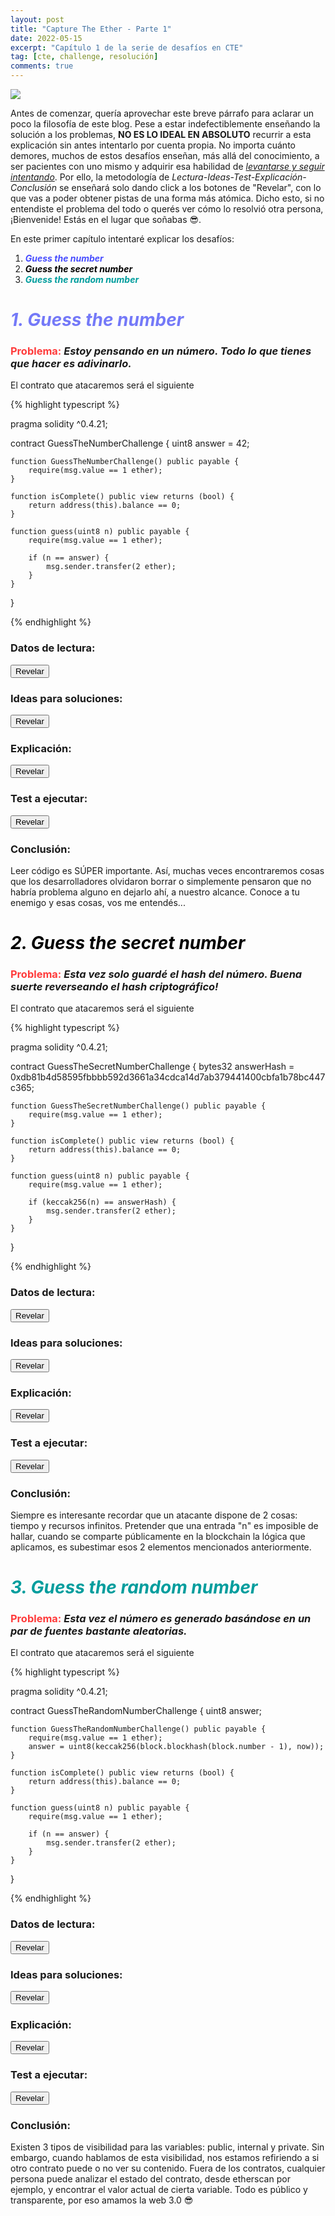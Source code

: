 ```yaml
---
layout: post
title: "Capture The Ether - Parte 1"
date: 2022-05-15
excerpt: "Capítulo 1 de la serie de desafíos en CTE"
tag: [cte, challenge, resolución]
comments: true
---
```


<img src="/imagenes/02-Titulo.png">

Antes de comenzar, quería aprovechar este breve párrafo para aclarar un poco la filosofía de este blog. Pese a estar indefectiblemente enseñando la solución a los problemas, **NO ES LO IDEAL EN ABSOLUTO** recurrir a esta explicación sin antes intentarlo por cuenta propia. No importa cuánto demores, muchos de estos desafíos enseñan, más allá del conocimiento, a ser pacientes con uno mismo y adquirir esa habilidad de <a href="https://www.youtube.com/watch?v=C0JbAJmf9eI&t=9s">*levantarse y seguir intentando*</a>. Por ello, la metodología de *Lectura-Ideas-Test-Explicación-Conclusión* se enseñará solo dando click a los botones de "Revelar", con lo que vas a poder obtener pistas de una forma más atómica. Dicho esto, si no entendiste el problema del todo o querés ver cómo lo resolvió otra persona, ¡Bienvenide! Estás en el lugar que soñabas 😎.

En este primer capítulo intentaré explicar los desafíos:

1. ***<span style="color:#0008ffb8">Guess the number</span>***
2. ***<span style="color:black">Guess the secret number</span>***
3. ***<span style="color:#009d9d">Guess the random number</span>***

# ***<span style="color:#3f45f5b8">1. Guess the number</span>***
### <span style="color:#ff0000c4">Problema:</span> *Estoy pensando en un número. Todo lo que tienes que hacer es adivinarlo.*

El contrato que atacaremos será el siguiente

{% highlight typescript %}

pragma solidity ^0.4.21;

contract GuessTheNumberChallenge {
    uint8 answer = 42;

    function GuessTheNumberChallenge() public payable {
        require(msg.value == 1 ether);
    }

    function isComplete() public view returns (bool) {
        return address(this).balance == 0;
    }

    function guess(uint8 n) public payable {
        require(msg.value == 1 ether);

        if (n == answer) {
            msg.sender.transfer(2 ether);
        }
    }
}

{% endhighlight %}

### Datos de lectura:
<button class="btn btn-info" id="botonRevelarLectura1" onclick="revelarSeccion(document.getElementById('lectura1'), 'botonRevelarLectura1')">Revelar</button>
<div id="lectura1" style="display:none"><ul><li>El número 42 aparece a simple vista.</li><li>La función <i><b>guess</b></i> compara un número que le pasemos con el que posea la variable <i><b>answer</b></i>.</li></ul></div>

### Ideas para soluciones:

<button class="btn btn-success" id="botonRevelarIdeasSoluciones1" onclick="revelarSeccion(document.getElementById('ideasSoluciones1'), 'botonRevelarIdeasSoluciones1')">Revelar</button>
<div id="ideasSoluciones1" style="display:none"><ul><li>Llamar a la función <i><b>guess</b></i> con el valor 42, el cual es el almacenado en la variable <i><b>answer</b></i>.</li></ul></div>

### Explicación:
<button class="btn btn-warning" id="botonRevelarExplicacion1" onclick="revelarSeccion(document.getElementById('explicacion1'), 'botonRevelarExplicacion1')">Revelar</button>
<div id="explicacion1" style="display: none">El número que debemos adivinar está practicamente frente a nuestras narices. No deberían subestimarnos tanto, ¿No creés?</div>

### Test a ejecutar:
<button class="btn btn-danger" id="botonRevelarTest1" onclick="revelarSeccion(document.getElementById('testAEjecutar1'), 'botonRevelarTest1')">Revelar</button>
<div id="testAEjecutar1" style="display:none">
{% highlight typescript %}

import { expect } from "chai";
import { ethers } from "hardhat";
import { Contract, Signer } from "ethers";

let lotteryContract: Contract;

beforeEach(async () => {
  const lotteryFactory = await ethers.getContractFactory(
    "GuessTheNumberChallenge"
  );
  lotteryContract = lotteryFactory.attach(
    "DIRECCION_DEL_CHALLENGE"
  );
});

describe("Guess The Number", async () => {
  it("Resuelve el Lottery challenge - Guess The Number", async () => {
    const tx = await lotteryContract.guess(42, {
      value: ethers.utils.parseEther("1"),
      gasLimit: 1e5,
    });
    const txHash = await tx.hash;
    console.log(`El Hash de la transaccion es ${txHash}`);

    expect(txHash).not.to.be.undefined;
  });
});

{% endhighlight %}
</div>

### Conclusión:
Leer código es SÚPER importante. Así, muchas veces encontraremos cosas que los desarrolladores olvidaron borrar o simplemente pensaron que no habría problema alguno en dejarlo ahí, a nuestro alcance. Conoce a tu enemigo y esas cosas, vos me entendés...

# *<span style="color:black">2. Guess the secret number</span>*
### <span style="color:#ff0000c4">Problema:</span> *Esta vez solo guardé el hash del número. Buena suerte reverseando el hash criptográfico!*

El contrato que atacaremos será el siguiente

{% highlight typescript %}

pragma solidity ^0.4.21;

contract GuessTheSecretNumberChallenge {
    bytes32 answerHash = 0xdb81b4d58595fbbbb592d3661a34cdca14d7ab379441400cbfa1b78bc447c365;

    function GuessTheSecretNumberChallenge() public payable {
        require(msg.value == 1 ether);
    }
    
    function isComplete() public view returns (bool) {
        return address(this).balance == 0;
    }

    function guess(uint8 n) public payable {
        require(msg.value == 1 ether);

        if (keccak256(n) == answerHash) {
            msg.sender.transfer(2 ether);
        }
    }
}

{% endhighlight %}

### Datos de lectura:
<button class="btn btn-info" id="botonRevelarLectura2" onclick="revelarSeccion(document.getElementById('lectura2'), 'botonRevelarLectura2')">Revelar</button>
<div id="lectura2" style="display:none">
  <ul>
    <li style="white-space:nowrap;">
      El hash criptográfico (answerHash) es <b>0xdb81b4d58595fbbbb592d3661a34cdca14d7ab379441400cbfa1b78bc447c365</b>.
    </li>
    <li>
      La función <i><b>guess</b></i> en esta ocasión compara el <i><b>keccak256</b></i> (vaya uno a saber qué es eso) de un número que le pasemos, con el <i><b>answerHash</b></i>.
    </li>
  </ul>
</div>

### Ideas para soluciones:

<button class="btn btn-success" id="botonRevelarIdeasSoluciones2" onclick="revelarSeccion(document.getElementById('ideasSoluciones2'), 'botonRevelarIdeasSoluciones2')">Revelar</button>
<div id="ideasSoluciones2" style="display:none">
  <ul>
    <li>
      Averiguar qué es <i><b>keccak256</b></i>.
    </li>
    <li>
      Encontrar un "n" que pasado por parámetro a ese <i><b>keccak256</b></i> raro, logre generar algo igual al <i><b>answerHash</b></i>.
    </li>
  </ul>
</div>

### Explicación:
<button class="btn btn-warning" id="botonRevelarExplicacion2" onclick="revelarSeccion(document.getElementById('explicacion2'), 'botonRevelarExplicacion2')">Revelar</button>
<div id="explicacion2" style="display: none">
  <h4><i><u>Keccak256</u></i></h4>
  <i><b>Keccak256</b></i> es una función hash. Las funciones hash, son funciones que toman una entrada, y generan un resultado de tal forma que la probabilidad de poder crear ese mismo resultado con otra entrada distinta, sea muy (muy, muy, muy, extremadamente muy) baja. En caso que ésta función hash pueda predefinir su conjunto de entrada, la misma es llamada "función hash perfecta", o lo que matemáticamente se le conoce como <i><b>función inyectiva</b></i> (al valor 1 solo le pertenece el valor D, tal y como muestra la imagen).
  <br>

  <img src="/imagenes/02-1.png">

  Con esto nos va a alcanzar. Quedan muchas interrogantes sobre esta función (obviamente, no esperabas que semejante belleza terminara de entenderse en 5 renglones, ¿O sí?), pero las veremos más a futuro. De momento, estamos sobrados.

  <h4><i><u>Encontrar "n"</u></i></h4>
  Sabemos que es un número por el tipo de dato que debe recibir "guess" (uint8), un número entero positivo que se pueda formar con 8 bits.
</div>

### Test a ejecutar:
<button class="btn btn-danger" id="botonRevelarTest2" onclick="revelarSeccion(document.getElementById('testAEjecutar2'), 'botonRevelarTest2')">Revelar</button>
<div id="testAEjecutar2" style="display:none">
{% highlight typescript %}

import { expect } from "chai";
import { ethers } from "hardhat";
import { Contract } from "ethers";
import internal from "stream";

let guessTheSecretNumberContract: Contract;
let secretNumber;
let coincidencia: boolean;
let answerHash = "0xdb81b4d58595fbbbb592d3661a34cdca14d7ab379441400cbfa1b78bc447c365";

function averiguarValorPorKeccak() {
  for (let numero = 0; !coincidencia; numero++) {
    let numeroKeccakeado = ethers.utils.keccak256([numero]);
    if (numeroKeccakeado == answerHash) {
      coincidencia = true;
      console.log(`MATCH!! [✔] ---------------------> Numero: ${numero}`);
      return numero;
    } else {
      console.log(`Intento fallido [X] ---------------------> Numero: ${numero}`);
    }
  }
}

beforeEach(async () => {
  coincidencia = false;
  const guessTheSecretNumberFactory = await ethers.getContractFactory(
    "GuessTheSecretNumberChallenge"
  );
  guessTheSecretNumberContract = guessTheSecretNumberFactory.attach(
    "DIRECCION_DEL_CHALLENGE"
  );
});

describe("Guess The Secret Number", async () => {
  it("Resuelve el Lottery challenge - Guess The Secret Number", async () => {
    secretNumber = averiguarValorPorKeccak();
    console.log(`El numero encontrado por la función es: ${secretNumber}`);
    const tx = await guessTheSecretNumberContract.guess(secretNumber, {
      value: ethers.utils.parseEther("1"),
      gasLimit: 1e5,
    });
    expect(tx.hash).not.to.be.undefined;
  });
});

{% endhighlight %}
</div>

### Conclusión:
Siempre es interesante recordar que un atacante dispone de 2 cosas: tiempo y recursos infinitos. Pretender que una entrada "n" es imposible de hallar, cuando se comparte públicamente en la blockchain la lógica que aplicamos, es subestimar esos 2 elementos mencionados anteriormente.

# *<span style="color:#009d9d">3. Guess the random number</span>*
### <span style="color:#ff0000c4">Problema:</span> *Esta vez el número es generado basándose en un par de fuentes bastante aleatorias.*

El contrato que atacaremos será el siguiente

{% highlight typescript %}

pragma solidity ^0.4.21;

contract GuessTheRandomNumberChallenge {
    uint8 answer;

    function GuessTheRandomNumberChallenge() public payable {
        require(msg.value == 1 ether);
        answer = uint8(keccak256(block.blockhash(block.number - 1), now));
    }

    function isComplete() public view returns (bool) {
        return address(this).balance == 0;
    }

    function guess(uint8 n) public payable {
        require(msg.value == 1 ether);

        if (n == answer) {
            msg.sender.transfer(2 ether);
        }
    }
}

{% endhighlight %}

### Datos de lectura:
<button class="btn btn-info" id="botonRevelarLectura3" onclick="revelarSeccion(document.getElementById('lectura3'), 'botonRevelarLectura3')">Revelar</button>
<div id="lectura3" style="display:none">
  <ul>
    <li style="white-space:nowrap;">
      La variable <i>answer</i> puede valer entre 0 y 255.
    </li>
    <li>
      Se utiliza nuevamente la función keccak.
    </li>
  </ul>
</div>

### Ideas para soluciones:

<button class="btn btn-success" id="botonRevelarIdeasSoluciones3" onclick="revelarSeccion(document.getElementById('ideasSoluciones3'), 'botonRevelarIdeasSoluciones3')">Revelar</button>
<div id="ideasSoluciones3" style="display:none">
  <ul>
    <li>
      Si solo existen 256 valores posibles para la variable <i>answer</i>, ¿Podríamos probar una por una?.
    </li>
    <li>
      Si todo código y estado de un contrato es público en la blockchain, debe existir alguna forma de verlo, ¿No?.
    </li>
  </ul>
</div>

### Explicación:
<button class="btn btn-warning" id="botonRevelarExplicacion3" onclick="revelarSeccion(document.getElementById('explicacion3'), 'botonRevelarExplicacion3')">Revelar</button>
<div id="explicacion3" style="display: none">
  <h4><i><u>Intentos uno por uno de los 256 valores</u></i></h4>
  Si revisamos la función <i><b>guess</b></i> veremos que inicialmente se necesita 1 ether para invocarla, lo cual resulta un inconveniente (en el peor de los casos gastaremos 256 ether). Además, pueden existir herramientas de monitoreo que detecten nuestros numerosos intentos.
  <br>

  <h4><i><u>Buscar valor público de <i>answer</i></u></i></h4>

  Toda la información en la blockchain, aún las variables privadas de un Smart Contract, son públicas. Tal vez no son posibles de leer desde un contrato, pero con librerías como ethers js o Web3 sí es posible, tal y como se demuestra en este ejercicio. Lo importante a entender acá es que el llamado <b>storage</b>, lugar donde se almacena el estado del contrato, es público y podemos acceder a él tanto mediante código, como a través de un exploradores de bloques como etherscan.
</div>

### Test a ejecutar:
<button class="btn btn-danger" id="botonRevelarTest3" onclick="revelarSeccion(document.getElementById('testAEjecutar3'), 'botonRevelarTest3')">Revelar</button>
<div id="testAEjecutar3" style="display:none">
{% highlight typescript %}

import { expect } from "chai";
import { ethers } from "hardhat";
import { Contract, BigNumber } from "ethers";

let randomNumberContract: Contract;
const contractAddress: string = "DIRECCION_DEL_CHALLENGE";

beforeEach(async()=>{
  const randomNumberFactory = await ethers.getContractFactory("GuessTheRandomNumberChallenge");
  randomNumberContract = randomNumberFactory.attach(contractAddress);
});

describe("Guess The Random Number", async ()=>{
  it("Resuelve el Lottery challenge - Guess The Random Number", async ()=>{
    const randomNumber:BigNumber = BigNumber.from(await randomNumberContract.provider.getStorageAt(contractAddress,0));
    console.log(`El numero random buscado es: ${randomNumber}`);

    const tx = await randomNumberContract.guess(randomNumber,{
      value: ethers.utils.parseEther("1"),
      gasLimit: 1e5
    });
    expect(tx.hash).not.to.be.undefined;
    const isComplete:boolean = await randomNumberContract.isComplete();
    console.log(`El valor de isComplete es: ${isComplete}`);
    
    expect(isComplete).to.be.true;
  })
})

{% endhighlight %}

Sin embargo, no quiero dejar de remarcar la posibilidad de encontrar el <i>answer</i> simplemente observando la transacción en etherscan:
<br>
<br>
<b>Imagen</b> 1) Buscamos el address donde se deployó el contrato -> Internal Txns -> Elegimos la transacción con la que se creó.
<br>
<img src="/imagenes/02-Etherscan1.png">
<br>
<b>Imagen 2)</b> State -> Buscamos el cambio de estado de 0 ETH a 1 ETH, que sería cuando se creó el contrato y se modificó el state (variable answer) -> Observamos el storage y al hexadecimal del campo "After" le indicamos desde el desplegable que queremos verlo en formato "Number" -> Observamos el valor oculto y realizamos la llamada guess con el parámetro correspondiente.
<img src="/imagenes/02-Etherscan2.png">
</div>

### Conclusión:
Existen 3 tipos de visibilidad para las variables: public, internal y private. Sin embargo, cuando hablamos de esta visibilidad, nos estamos refiriendo a si otro contrato puede o no ver su contenido. Fuera de los contratos, cualquier persona puede analizar el estado del contrato, desde etherscan por ejemplo, y encontrar el valor actual de cierta variable. Todo es público y transparente, por eso amamos la web 3.0 😎

<script>
function revelarSeccion(HTMLElement, nombreBoton) {

  if (document.getElementById(nombreBoton).innerHTML == "Ocultar") {
    document.getElementById(nombreBoton).innerHTML = "Revelar";
    HTMLElement.style.display = "none";
  } else {
    document.getElementById(nombreBoton).innerHTML = "Ocultar";
    HTMLElement.style.display = ""
  }
}
</script>